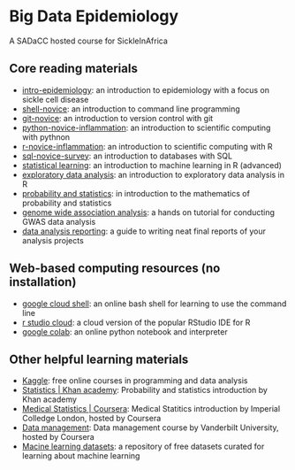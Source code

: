 Big Data Epidemiology
=====================

A SADaCC hosted course for SickleInAfrica

## Core reading materials

* [intro-epidemiology](https://sickle-in-africa.github.io/bde.intro-epidemiology/): an introduction to epidemiology with a focus on sickle cell disease
* [shell-novice](https://sickle-in-africa.github.io/bde.shell-novice/): an introduction to command line programming
* [git-novice](https://sickle-in-africa.github.io/bde.git-novice/): an introduction to version control with git
* [python-novice-inflammation](https://sickle-in-africa.github.io/bde.python-novice-inflammation/): an introduction to scientific computing with pythnon
* [r-novice-inflammation](https://sickle-in-africa.github.io/bde.r-novice-inflammation/): an introduction to scientific computing with R
* [sql-novice-survey](https://sickle-in-africa.github.io/bde.sql-novice-survey/): an introduction to databases with SQL
* [statistical learning](https://www.statlearning.com/): an introduction to machine learning in R (advanced)
* [exploratory data analysis](https://r4ds.had.co.nz/): an introduction to exploratory data analysis in R
* [probability and statistics](http://bio5495.wustl.edu/Probability/Readings/DeGroot4thEdition.pdf): in introduction to the mathematics of probability and statistics
* [genome wide association analysis](https://pubmed.ncbi.nlm.nih.gov/29484742/): a hands on tutorial for conducting GWAS data analysis
* [data analysis reporting](https://bookdown.org/yihui/rmarkdown/): a guide to writing neat final reports of your analysis projects

## Web-based computing resources (no installation)

* [google cloud shell](https://cloud.google.com/shell): an online bash shell for learning to use the command line
* [r studio cloud](https://rstudio.cloud/): a cloud version of the popular RStudio IDE for R
* [google colab](https://colab.research.google.com/): an online python notebook and interpreter

## Other helpful learning materials

* [Kaggle](https://www.kaggle.com/learn): free online courses in programming and data analysis
* [Statistics | Khan academy](https://www.khanacademy.org/math/statistics-probability): Probability and statistics introduction by Khan academy
* [Medical Statistics | Coursera](https://www.coursera.org/learn/introduction-statistics-data-analysis-public-health): Medical Statitics introduction by Imperial Colledge London, hosted by Coursera
* [Data management](https://www.coursera.org/learn/clinical-data-management): Data management course by Vanderbilt University, hosted by Coursera
* [Macine learning datasets](https://archive.ics.uci.edu/ml/index.php): a repository of free datasets curated for learning about machine learning 
